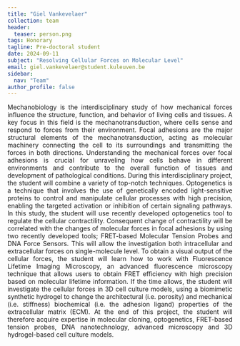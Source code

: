 ```yaml
---
title: "Giel Vankevelaer"
collection: team
header:
  teaser: person.png
tags: Honorary
tagline: Pre-doctoral student
date: 2024-09-11
subject: "Resolving Cellular Forces on Molecular Level"
email: giel.vankevelaer@student.kuleuven.be
sidebar:
  nav: "Team"
author_profile: false
---
```

<p align= "justify">
Mechanobiology is the interdisciplinary study of how mechanical forces influence the structure, function, and behavior of living cells and tissues. A key focus in this field is the mechanotransduction, where cells sense and respond to forces from their environment. Focal adhesions are the major structural elements of the mechanotransduction, acting as molecular machinery connecting the cell to its surroundings and transmitting the forces in both directions. Understanding the mechanical forces over focal adhesions is crucial for unraveling how cells behave in different environments and contribute to the overall function of tissues and development of pathological conditions.
During this interdisciplinary project, the student will combine a variety of top-notch techniques. Optogenetics is a technique that involves the use of genetically encoded light-sensitive proteins to control and manipulate cellular processes with high precision, enabling the targeted activation or inhibition of certain signaling pathways. In this study, the student will use recently developed optogenetics tool to regulate the cellular contractility. Consequent change of contractility will be correlated with the changes of molecular forces in focal adhesions by using two recently developed tools; FRET-based Molecular Tension Probes and DNA Force Sensors. This will allow the investigation both intracellular and extracellular forces on single-molecule level. To obtain a visual output of the cellular forces, the student will learn how to work with Fluorescence Lifetime Imaging Microscopy, an advanced fluorescence microscopy technique that allows users to obtain FRET efficiency with high precision based on molecular lifetime information. If the time allows, the student will investigate the cellular forces in 3D cell culture models, using a biomimetic synthetic hydrogel to change the architectural (i.e. porosity) and mechanical (i.e. stiffness) biochemical (i.e. the adhesion ligand) properties of the extracellular matrix (ECM).
At the end of this project, the student will therefore acquire expertise in molecular cloning, optogenetics, FRET-based tension probes, DNA nanotechnology, advanced microscopy and 3D hydrogel-based cell culture models.
